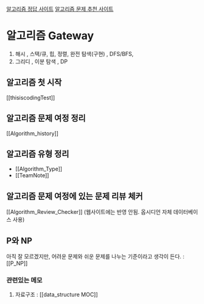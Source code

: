 
[알고리즘 정답 사이트](https://the-algorithms.com/ko)
[알고리즘 문제 추천 사이트](https://covenant.tistory.com/224)

# 알고리즘 Gateway

1. 해시 , 스택/큐, 힙, 정렬, 완전 탐색(구현) , DFS/BFS, 
2. 그리디 , 이분 탐색 , DP 

## 알고리즘 첫 시작
[[thisiscodingTest]]

## 알고리즘 문제 여정 정리 
[[Algorithm_history]]

## 알고리즘 유형 정리
- [[Algorithm_Type]]
- [[TeamNote]]

## 알고리즘 문제 여정에 있는 문제 리뷰 체커
[[Algorithm_Review_Checker]] (웹사이트에는 반영 안됨. 옵시디언 자체 데이터베이스 사용)

## P와 NP
아직 잘 모르겠지만, 어려운 문제와 쉬운 문제를 나누는 기준이라고 생각이 든다. : [[P_NP]]



### 관련있는 메모
1. 자료구조 : [[data_structure MOC]]


